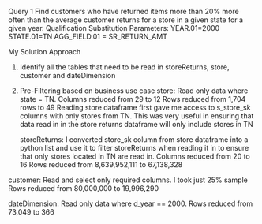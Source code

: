 Query 1
Find customers who have returned items more than 20% more often than the 
average customer returns for a store in a given state for a 
given year.
Qualification Substitution Parameters:
YEAR.01=2000
STATE.01=TN
AGG_FIELD.01 = SR_RETURN_AMT


My Solution Approach
1. Identify all the tables that need to be read in
    storeReturns, store, customer and dateDimension
   
2. Pre-Filtering based on business use case
   store: Read only data where state = TN. 
          Columns reduced from 29 to 12
          Rows reduced from 1,704 rows to 49
          Reading store dataframe first gave me access to s_store_sk columns with only 
          stores from TN. This was very useful in ensuring that data read in in the
          store returns dataframe will only include stores in TN
   
   storeReturns: I converted store_sk column from store dataframe into a python list and 
          use it to filter storeReturns when reading it in to ensure that only stores located 
          in TN are read in. 
          Columns reduced from 20 to 16
          Rows reduced from 8,639,952,111 to 67,138,328
   
  customer: Read and select only required columns. I took just 25% sample
          Rows reduced from 80,000,000 to 19,996,290
   
   dateDimension: Read only data where d_year == 2000.
          Rows reduced from 73,049 to 366
   
 
   
   

